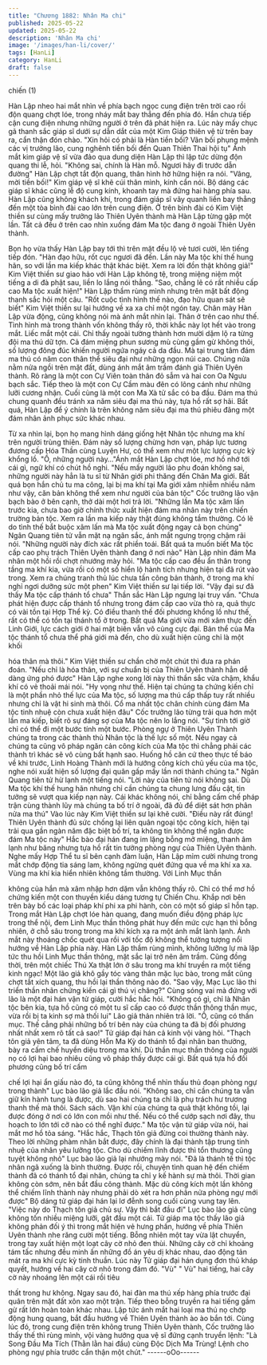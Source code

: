 ```yaml
---
title: "Chương 1882: Nhân Ma chi"
published: 2025-05-22
updated: 2025-05-22
description: 'Nhân Ma chi'
image: '/images/han-li/cover/'
tags: [HanLi]
category: HanLi
draft: false
---
```


chiến (1)

Hàn Lập nheo hai mắt nhìn về phía bạch ngọc cung điện trên trời
cao rồi độn quang chợt lóe, trong nháy mắt bay thẳng đến phía
đó.
Hắn chưa tiếp cận cung điện nhưng những người ở trên đã phát
hiện ra.
Lúc này mấy chục gã thanh sắc giáp sĩ dưới sự dẫn dắt của một
Kim Giáp thiên vệ từ trên bay ra, cẩn thận đón chào.
"Xin hỏi có phải là Hàn tiền bối? Vãn bối phụng mệnh các vị
trưởng lão, cung nghênh tiền bối đến Quan Thiên Thai hội tụ" Ánh
mắt kim giáp vệ sĩ vừa đảo qua dung diện Hàn Lập thì lập tức
dừng độn quang thi lễ, hỏi.
"Không sai, chính là Hàn mỗ. Ngươi hãy đi trước dẫn đường" Hàn
Lập chợt tắt độn quang, thân hình hờ hững hiện ra nói.
"Vâng, mời tiền bối!" Kim giáp vệ sĩ khẽ cúi thân mình, kính cẩn
nói.
Bộ dáng các giáp sĩ khác cũng lễ độ cung kính, khoanh tay mà
đứng hai hàng phía sau.
Hàn Lập cũng không khách khí, trong đám giáp sĩ vây quanh liền
bay thẳng đến một tòa bình đài cao lớn trên cung điện.
Ở trên bình đài có Kim Việt thiền sư cùng mấy trưởng lão Thiên
Uyên thành mà Hàn Lập từng gặp một lần. Tất cả đều ở trên cao
nhìn xuống đám Ma tộc đang ở ngoài Thiên Uyên thành.

Bọn họ vừa thấy Hàn Lập bay tới thì trên mặt đều lộ vẻ tươi cười,
lên tiếng tiếp đón.
"Hàn đạo hữu, rốt cục ngươi đã đến. Lần này Ma tộc khí thế hung
hãn, so với lần ma kiếp khác thật khác biệt. Xem ra lời đồn thật
không giả!" Kim Việt thiền sư giao hảo với Hàn Lập không tệ,
trong miệng niệm một tiếng a di đà phật sau, liền lo lắng nói
thẳng.
"Sao, chẳng lẽ có rất nhiều cấp cao Ma tộc xuất hiện!" Hàn Lập
thầm rùng mình nhưng trên mặt bất động thanh sắc hỏi một câu.
"Rốt cuộc tình hình thế nào, đạo hữu quan sát sẽ biết" Kim Việt
thiền sư lại hướng về xa xa chỉ một ngón tay.
Chân mày Hàn Lập vừa động, cũng không nói mà ánh mắt nhìn
lại.
Thân ở trên cao như thế. Tình hình mà trong thành vốn không
thấy rõ, thời khắc này lọt hết vào trong mắt.
Liếc mắt một cái. Chỉ thấy ngoài tường thành hơn mười dặm lộ ra
từng đội ma thú dữ tợn. Cả đám miệng phun sương mù cùng
gầm gừ không thôi, số lượng đông đúc khiến người ngứa ngáy cả
da đầu.
Mà tại trung tâm đám ma thú có năm con thân thể siêu đại như
những ngọn núi cao. Chúng nửa nằm nửa ngồi trên mặt đất, dùng
ánh mắt âm trầm đánh giá Thiên Uyên thành.
Rõ ràng là một con Cự Viên toàn thân đỏ sẫm và hai con Oa
Ngưu bạch sắc. Tiếp theo là một con Cự Cầm màu đên có lông
cánh như những lưỡi cương nhận. Cuối cùng là một con Ma Xà
tử sắc có ba đầu.
Đám ma thú chung quanh đều tránh xa năm siêu đại ma thú này,
tựa hồ rất sợ hãi.
Bất quá, Hàn Lập để ý chính là trên không năm siêu đại ma thú
phiêu đãng một đám nhân ảnh phục sức khác nhau.

Từ xa nhìn lại, bọn họ mang hình dáng giống hệt Nhân tộc nhưng
ma khí trên người trùng thiên. Đám này số lượng chừng hơn vạn,
pháp lực tương đương cấp Hóa Thần cùng Luyện Hư, có thể xem
như một lực lượng cực kỳ khổng lồ.
"Ồ, những người này…"Ánh mắt Hàn Lập chợt lóe, mơ hồ nhớ tới
cái gì, ngữ khí có chút hồ nghi.
"Nếu mấy người lão phu đoán không sai, những người này hẳn là
tu sĩ từ Nhân giới phi thăng đến Chân Ma giới. Bất quá bọn hắn
chủ tu ma công, lại bị ma khí tại Ma giới xâm nhiễm nhiều năm
như vậy, căn bản không thể xem như người của bản tộc" Cốc
trưởng lão vận bạch bào ở bên cạnh, thở dài một hơi trả lời.
"Những lần Ma tộc xâm lấn trước kia, chưa bao giờ chính thức
xuất hiện đám ma nhân này trên chiến trường bản tộc. Xem ra lần
ma kiếp này thật đúng không tầm thường. Có lẽ do tình thế bắt
buộc xâm lấn mà Ma tộc xuất động ngay cả bọn chúng" Ngân
Quang tiên tử vẫn mặt nạ ngân sắc, ánh mắt ngưng trọng chậm
rãi nói.
"Những người này đích xác rất phiền toái. Bất quá ta muốn biết
Ma tộc cấp cao phụ trách Thiên Uyên thành đang ở nơi nào" Hàn
Lập nhìn đám Ma nhân một hồi rồi chợt nhướng mày hỏi.
"Ma tộc cấp cao đều ẩn thân trong tầng ma khí kia, vừa rồi có một
số hiển lộ hành tích nhưng hiện tại đã rút vào trong. Xem ra chúng
tranh thủ lúc chưa tấn công bản thành, ở trong ma khí nghỉ ngơi
dưỡng sức một phen" Kim Việt thiền sư lại tiếp lời.
"Vậy đại sư đã thấy Ma tộc cấp thánh tổ chưa" Thần sắc Hàn Lập
ngưng lại truy vấn.
"Chưa phát hiện được cấp thánh tổ nhưng trong đám cấp cao vừa
thò ra, quả thực có vài tồn tại Hợp Thể kỳ. Có điều thanh thế đối
phương khổng lồ như thế, rất có thể có tồn tại thánh tổ ở trong.
Bất quá Ma giới vừa mới xâm thực đến Linh Giới, lực cách giới ở
hai mặt biên vẫn vô cùng cực đại. Bản thể của Ma tộc thánh tổ
chưa thể phá giới mà đến, cho dù xuất hiện cũng chỉ là một khối

hóa thân mà thôi." Kim Việt thiền sư chần chờ một chút thì đưa ra
phán đoán.
"Nếu chỉ là hóa thân, với sự chuẩn bị của Thiên Uyên thành hẳn
dễ dàng ứng phó được" Hàn Lập nghe xong lời này thì thần sắc
vừa chậm, khẩu khí có vẻ thoải mái nói.
"Hy vọng như thế. Hiện tại chúng ta chứng kiến chỉ là một phần
nhỏ thế lực của Ma tộc, số lượng ma thú cấp thấp tuy rất nhiều
nhưng chỉ là vật hi sinh mà thôi. Cổ ma nhất tộc chân chính cùng
đám Ma tộc tinh nhuệ còn chưa xuất hiện đâu" Cốc trưởng lão
từng trải qua hơn một lần ma kiếp, biết rõ sự đáng sợ của Ma tộc
nên lo lắng nói.
"Sự tình tới giờ chỉ có thể đi một bước tính một bước. Phòng ngự
ở Thiên Uyên Thành chúng ta trong các thành thủ Nhân tộc là thế
lực số một. Nếu ngay cả chúng ta cũng vô pháp ngăn cản công
kích của Ma tộc thì chẳng phải các thành trì khác sẽ vô cùng bất
hạnh sao. Huống hồ căn cứ theo thực tế báo về khi trước, Linh
Hoàng Thành mới là hướng công kích chủ yếu của ma tộc, nghe
nói xuất hiện số lượng đại quân gấp mấy lần nơi thành chúng ta."
Ngân Quang tiên tử hừ lạnh một tiếng nói.
"Lời này của tiên tử nói không sai. Dù Ma tộc khí thế hung hãn
nhưng chỉ cần chúng ta chung lưng đấu cật, tin tưởng sẽ vượt qua
kiếp nạn này. Cái khác không nói, chỉ bằng cấm chế pháp trận
cùng thành lũy mà chúng ta bố trí ở ngoài, đã đủ để diệt sát hơn
phân nửa ma thú" Vào lúc này Kim Việt thiền sư lại khẽ cười.
"Điều này rất đúng! Thiên Uyên thành đủ sức chống lại liên quân
ngoại tộc công kích, hiện tại trải qua gần ngàn năm đặc biệt bố trí,
ta không tin không thể ngăn được đám Ma tộc này" Hắc bào đại
hán đang im lặng bỗng mở miệng, thanh âm lạnh như băng
nhưng tựa hồ rất tin tưởng phòng ngự của Thiên Uyên thành.
Nghe mấy Hợp Thể tu sĩ bên cạnh đàm luận, Hàn Lập mỉm cười
nhưng trong mắt chớp động tia sáng lam, không ngừng quét
đứng qua về ma khí xa xa.
Vùng ma khí kia hiển nhiên không tầm thường. Với Linh Mục thần

không của hắn mà xâm nhập hơn dặm vẫn không thấy rõ.
Chỉ có thể mơ hồ chứng kiến một con thuyền kiểu dáng tương tự
Chiến Chu. Khắp nơi bên trên bày bố các loại pháp khí phi xa phi
hành, còn có một số giáp sĩ hỗn tạp.
Trong mắt Hàn Lập chợt lóe hàn quang, đang muốn điều động
pháp lực trong thể nội, đem Linh Mục thần thông phát huy đến
mức cực hạn thì bỗng nhiên, ở chỗ sâu trong trong ma khí kích xạ
ra một ánh mắt lành lạnh. Ánh mắt này thoáng chốc quét qua rồi
với tốc độ không thể tưởng tượng nổi hướng về Hàn Lập phía
này.
Hàn Lập thầm rùng mình, không lưỡng lự mà lập tức thu hồi Linh
Mục thần thông, mặt sắc lại trở nên âm trầm.
Cũng đồng thời, trên một chiếc Thú Xa thật lớn ở sâu trong ma
khí truyền ra một tiếng kinh ngạc!
Một lão giả khô gầy tóc vàng thân mặc lục bào, trong mắt cũng
chợt tắt xích quang, thu hồi lại thần thông nào đó.
"Sao vậy, Mạc Lục lão thi triển thần nhãn chứng kiến cái gì thú vị
chăng?"
Cùng sóng vai mà đứng với lão là một đại hán vận tử giáp, cười
hắc hắc hỏi.
"Không có gì, chỉ là Nhân tộc bên kia, tựa hồ cũng có một tu sĩ
cấp cao có được thần thông thần mục, vừa rồi bị ta kinh sợ mà
thối lui" Lão giả thản nhiên trả lời.
"Ồ, cũng có thần mục. Thế cẳng phải những bố trí bên này của
chúng ta đã bị đối phương nhất nhất xem rõ tất cả sao!" Tử giáp
đại hán cả kinh vội vàng hỏi.
"Thạch tôn giả yên tâm, ta đã dùng Hỗn Ma Kỳ do thánh tổ đại
nhân ban thưởng, bày ra cấm chế huyền diệu trong ma khí. Dù
thần mục thần thông của người nọ có lợi hại bao nhiêu cũng vô
pháp thấy được cái gì. Bất quá tựa hồ đối phương cũng bố trí cấm

chế lợi hại ẩn giấu nào đó, ta cũng không thể nhìn thấu thủ đoạn
phòng ngự trong thành" Lục bào lão giả lắc đầu nói.
"Không sao, chỉ cần chúng ta vẫn giữ kín hành tung là được, dù
sao hai chúng ta chỉ là phụ trách hư trương thanh thế mà thôi.
Sách sách. Vận khí của chúng ta quả thật không tồi, lại được
đóng ở nơi có lớn con mồi như thế. Nếu có thể cướp sạch nơi đây,
thu hoạch to lớn tới cỡ nào có thể nghĩ được." Ma tộc vận tử giáp
vừa nói, hai mắt mơ hồ tỏa sáng.
"Hắc hắc, Thạch tôn giả đừng coi thường thành này. Theo lời
những phàm nhân bắt được, đây chính là đại thành tập trung tinh
nhuệ của nhân yêu lưỡng tộc. Cho dù chiếm lĩnh được thì tổn
thương cũng tuyệt không nhỏ" Lục bào lão giả lại nhướng mày
nói.
"Đã là thánh tế thì tộc nhân ngã xuống là bình thường. Được rồi,
chuyện tình quan hệ đến chiếm thành đã có thánh tổ đại nhân,
chúng ta chỉ y kế hành sự mà thôi. Thời gian không còn sớm, nên
bắt đầu công thành. Mặc dù công kích một lần không thể chiếm
lĩnh thành này nhưng phải dò xét ra hơn phân nửa phòng ngự mới
được" Bộ dáng tử giáp đại hán lại lơ đễnh song cuối cùng vung
tay lên.
"Việc này do Thạch tôn giả chủ sự. Vậy thì bắt đầu đi" Lục bào lão
giả cũng không tốn nhiều miệng lưỡi, gật đầu một cái.
Tử giáp ma tộc thấy lão giả không phản đối ý thì trong mắt hiện
vẻ hưng phấn, hướng về phía Thiên Uyên thành nhe răng cười
một tiếng. Bỗng nhiên một tay vừa lật chuyển, trong tay xuất hiện
một loạt cây cờ nhỏ đen thùi.
Những cây cờ chỉ khoảng tám tấc nhưng đều minh ấn những đồ
án yêu dị khác nhau, dao động tản mát ra ma khí cực kỳ tinh
thuần.
Lúc này Tử giáp đại hán dụng đơn thủ kháp quyết, hướng về hai
cây cờ nhỏ trong đám đó.
"Vù" " Vù" hai tiếng, hai cây cờ này nhoáng lên một cái rồi tiêu

thất trong hư không.
Ngay sau đó, hai đàn ma thú xếp hàng phía trước đại quân trên
mặt đất xôn xao một trận. Tiếp theo bỗng truyền ra hai tiếng gầm
gừ rất lớn hoàn toàn khác nhau.
Lập tức ánh mắt hai loại ma thú nọ chớp động hung quang, bắt
đầu hướng về Thiên Uyên thành ào ào bắn tới.
Cùng lúc đó, trong cung điện trên không trung Thiên Uyên thành,
Cốc trưởng lão thấy thế thì rùng mình, vội vàng hướng qua vệ sĩ
đứng cạnh truyền lệnh:
"Là Song Đầu Ma Tích (Thằn lằn hai đầu) cùng Độc Dịch Ma
Trùng! Lệnh cho phòng ngự phía trước cẩn thận một chút."
------oOo------
